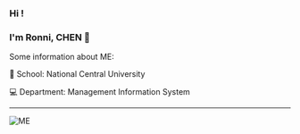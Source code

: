 ### Hi !

### I'm Ronni, CHEN 🎈

Some information about ME:

🏫 School: National Central University

💻 Department: Management Information System


---

![ME](https://i.imgur.com/l5I3HgQ.jpg)
<!--
**kuan0323/kuan0323** is a ✨ _special_ ✨ repository because its `README.md` (this file) appears on your GitHub profile.

Here are some ideas to get you started:

- 🔭 I’m currently working on ...
- 🌱 I’m currently learning ...
- 👯 I’m looking to collaborate on ...
- 🤔 I’m looking for help with ...
- 💬 Ask me about ...
- 📫 How to reach me: ...
- 😄 Pronouns: ...
- ⚡ Fun fact: ...
-->
